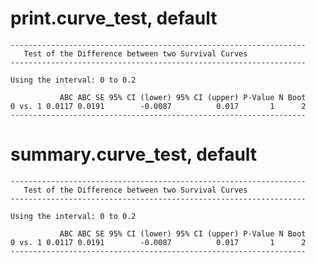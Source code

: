 # print.curve_test, default

    ------------------------------------------------------------------
       Test of the Difference between two Survival Curves
    ------------------------------------------------------------------
    
    Using the interval: 0 to 0.2 
    
               ABC ABC SE 95% CI (lower) 95% CI (upper) P-Value N Boot
    0 vs. 1 0.0117 0.0191        -0.0087          0.017       1      2
    ------------------------------------------------------------------

# summary.curve_test, default

    ------------------------------------------------------------------
       Test of the Difference between two Survival Curves
    ------------------------------------------------------------------
    
    Using the interval: 0 to 0.2 
    
               ABC ABC SE 95% CI (lower) 95% CI (upper) P-Value N Boot
    0 vs. 1 0.0117 0.0191        -0.0087          0.017       1      2
    ------------------------------------------------------------------

